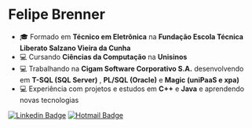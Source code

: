 # Felipe Brenner

- :mortar_board:   Formado em **Técnico em Eletrônica** na **Fundação Escola Técnica Liberato Salzano Vieira da Cunha**
- :computer:   Cursando **Ciências da Computação** na **Unisinos**
- :computer:   Trabalhando na **Cigam Software Corporativo S.A.** desenvolvendo em **T-SQL (SQL Server)** , **PL/SQL (Oracle)** e **Magic (uniPaaS e xpa)**
- :computer:   Experiência com projetos e estudos em **C++** e **Java** e aprendendo novas tecnologias

[![Linkedin Badge](https://img.shields.io/badge/-FelipeBrenner-blue?style=flat-square&logo=Linkedin&logoColor=white&link=https://www.linkedin.com/in/felipe-de-oliveira-brenner/)](https://www.linkedin.com/in/felipe-de-oliveira-brenner/)
[![Hotmail Badge](https://img.shields.io/badge/-felipeobrenner@hotmail.com-0078D4?style=flat-square&logo=microsoft-outlook&logoColor=white&link=mailto:felipeobrenner@hotmail.com)](mailto:felipeobrenner@hotmail.com)
